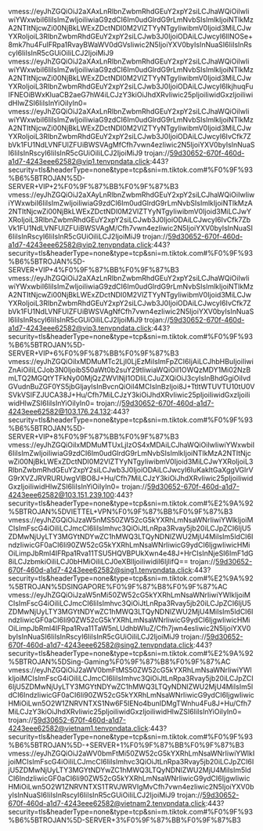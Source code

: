 vmess://eyJhZGQiOiJ2aXAxLnRlbnZwbmRhdGEuY2xpY2siLCJhaWQiOiIwIiwiYWxwbiI6IiIsImZwIjoiIiwiaG9zdCI6Im0udGlrdG9rLmNvbSIsImlkIjoiNTlkMzA2NTItNjcwZi00NjBkLWExZDctNDI0M2VlZTYyNTgyIiwibmV0Ijoid3MiLCJwYXRoIjoiL3RlbnZwbmRhdGEuY2xpY2siLCJwb3J0IjoiODAiLCJwcyI6IlNOSe+8mk7hu4FuIFRpa1RvayBWaWV0dGVsIiwic2N5IjoiYXV0byIsInNuaSI6IiIsInRscyI6IiIsInR5cGUiOiIiLCJ2IjoiMiJ9
vmess://eyJhZGQiOiJ2aXAxLnRlbnZwbmRhdGEuY2xpY2siLCJhaWQiOiIwIiwiYWxwbiI6IiIsImZwIjoiIiwiaG9zdCI6Im0udGlrdG9rLmNvbSIsImlkIjoiNTlkMzA2NTItNjcwZi00NjBkLWExZDctNDI0M2VlZTYyNTgyIiwibmV0Ijoid3MiLCJwYXRoIjoiL3RlbnZwbmRhdGEuY2xpY2siLCJwb3J0IjoiODAiLCJwcyI6IkjhuqFuIFNEOiBWxKluaCB2aeG7hW4iLCJzY3kiOiJhdXRvIiwic25pIjoiIiwidGxzIjoiIiwidHlwZSI6IiIsInYiOiIyIn0=
vmess://eyJhZGQiOiJ2aXAxLnRlbnZwbmRhdGEuY2xpY2siLCJhaWQiOiIwIiwiYWxwbiI6IiIsImZwIjoiIiwiaG9zdCI6Im0udGlrdG9rLmNvbSIsImlkIjoiNTlkMzA2NTItNjcwZi00NjBkLWExZDctNDI0M2VlZTYyNTgyIiwibmV0Ijoid3MiLCJwYXRoIjoiL3RlbnZwbmRhdGEuY2xpY2siLCJwb3J0IjoiODAiLCJwcyI6IvCfk7ZbVk1FU1NdLVNFUlZFUiBWSVAgMfCfh7vwn4ezIiwic2N5IjoiYXV0byIsInNuaSI6IiIsInRscyI6IiIsInR5cGUiOiIiLCJ2IjoiMiJ9
trojan://59d30652-670f-460d-a1d7-4243eee62582@vip1.tenvpndata.click:443?security=tls&headerType=none&type=tcp&sni=m.tiktok.com#%F0%9F%93%B6%5BTROJAN%5D-SERVER+VIP+2%F0%9F%87%BB%F0%9F%87%B3
vmess://eyJhZGQiOiJ2aXAyLnRlbnZwbmRhdGEuY2xpY2siLCJhaWQiOiIwIiwiYWxwbiI6IiIsImZwIjoiIiwiaG9zdCI6Im0udGlrdG9rLmNvbSIsImlkIjoiNTlkMzA2NTItNjcwZi00NjBkLWExZDctNDI0M2VlZTYyNTgyIiwibmV0Ijoid3MiLCJwYXRoIjoiL3RlbnZwbmRhdGEuY2xpY2siLCJwb3J0IjoiODAiLCJwcyI6IvCfk7ZbVk1FU1NdLVNFUlZFUiBWSVAgM/Cfh7vwn4ezIiwic2N5IjoiYXV0byIsInNuaSI6IiIsInRscyI6IiIsInR5cGUiOiIiLCJ2IjoiMiJ9
trojan://59d30652-670f-460d-a1d7-4243eee62582@vip2.tenvpndata.click:443?security=tls&headerType=none&type=tcp&sni=m.tiktok.com#%F0%9F%93%B6%5BTROJAN%5D-SERVER+VIP+4%F0%9F%87%BB%F0%9F%87%B3
vmess://eyJhZGQiOiJ2aXAzLnRlbnZwbmRhdGEuY2xpY2siLCJhaWQiOiIwIiwiYWxwbiI6IiIsImZwIjoiIiwiaG9zdCI6Im0udGlrdG9rLmNvbSIsImlkIjoiNTlkMzA2NTItNjcwZi00NjBkLWExZDctNDI0M2VlZTYyNTgyIiwibmV0Ijoid3MiLCJwYXRoIjoiL3RlbnZwbmRhdGEuY2xpY2siLCJwb3J0IjoiODAiLCJwcyI6IvCfk7ZbVk1FU1NdLVNFUlZFUiBWSVAgNfCfh7vwn4ezIiwic2N5IjoiYXV0byIsInNuaSI6IiIsInRscyI6IiIsInR5cGUiOiIiLCJ2IjoiMiJ9
trojan://59d30652-670f-460d-a1d7-4243eee62582@vip3.tenvpndata.click:443?security=tls&headerType=none&type=tcp&sni=m.tiktok.com#%F0%9F%93%B6%5BTROJAN%5D-SERVER+VIP+6%F0%9F%87%BB%F0%9F%87%B3
vmess://eyJhZGQiOiIxMDMuMTc2LjI0LjEzMiIsImFpZCI6IjAiLCJhbHBuIjoiIiwiZnAiOiIiLCJob3N0IjoibS50aWt0b2suY29tIiwiaWQiOiI1OWQzMDY1Mi02NzBmLTQ2MGQtYTFkNy00MjQzZWVlNjI1ODIiLCJuZXQiOiJ3cyIsInBhdGgiOiIvdGVudnBuZGF0YS5jbGljayIsInBvcnQiOiI4MCIsInBzIjoi8J+TtltWTUVTU10tU0VSVkVSIFZJUCA38J+Hu/Cfh7MiLCJzY3kiOiJhdXRvIiwic25pIjoiIiwidGxzIjoiIiwidHlwZSI6IiIsInYiOiIyIn0=
trojan://59d30652-670f-460d-a1d7-4243eee62582@103.176.24.132:443?security=tls&headerType=none&type=tcp&sni=m.tiktok.com#%F0%9F%93%B6%5BTROJAN%5D-SERVER+VIP+8%F0%9F%87%BB%F0%9F%87%B3
vmess://eyJhZGQiOiIxMDMuMTUxLjIzOS4xMDAiLCJhaWQiOiIwIiwiYWxwbiI6IiIsImZwIjoiIiwiaG9zdCI6Im0udGlrdG9rLmNvbSIsImlkIjoiNTlkMzA2NTItNjcwZi00NjBkLWExZDctNDI0M2VlZTYyNTgyIiwibmV0Ijoid3MiLCJwYXRoIjoiL3RlbnZwbmRhdGEuY2xpY2siLCJwb3J0IjoiODAiLCJwcyI6IuKakltGaXggVGlrVG9rXVZJRVRURUwgVlBO8J+Hu/Cfh7MiLCJzY3kiOiJhdXRvIiwic25pIjoiIiwidGxzIjoiIiwidHlwZSI6IiIsInYiOiIyIn0=
trojan://59d30652-670f-460d-a1d7-4243eee62582@103.151.239.100:443?security=tls&headerType=none&type=tcp&sni=m.tiktok.com#%E2%9A%92%5BTROJAN%5DVIETTEL+VPN%F0%9F%87%BB%F0%9F%87%B3
vmess://eyJhZGQiOiJzaW5nMS50ZW52cG5kYXRhLmNsaWNrIiwiYWlkIjoiMCIsImFscG4iOiIiLCJmcCI6IiIsImhvc3QiOiJtLnRpa3Rvay5jb20iLCJpZCI6IjU5ZDMwNjUyLTY3MGYtNDYwZC1hMWQ3LTQyNDNlZWU2MjU4MiIsIm5ldCI6IndzIiwicGF0aCI6Ii90ZW52cG5kYXRhLmNsaWNrIiwicG9ydCI6IjgwIiwicHMiOiLimpJbRml4IFRpa1Rva11TSU5HQVBPUkXwn4e48J+HrCIsInNjeSI6ImF1dG8iLCJzbmkiOiIiLCJ0bHMiOiIiLCJ0eXBlIjoiIiwidiI6IjIifQ==
trojan://59d30652-670f-460d-a1d7-4243eee62582@sing1.tenvpndata.click:443?security=tls&headerType=none&type=tcp&sni=m.tiktok.com#%E2%9A%92%5BTROJAN%5DSINGAPORE%F0%9F%87%B8%F0%9F%87%AC
vmess://eyJhZGQiOiJzaW5nMi50ZW52cG5kYXRhLmNsaWNrIiwiYWlkIjoiMCIsImFscG4iOiIiLCJmcCI6IiIsImhvc3QiOiJtLnRpa3Rvay5jb20iLCJpZCI6IjU5ZDMwNjUyLTY3MGYtNDYwZC1hMWQ3LTQyNDNlZWU2MjU4MiIsIm5ldCI6IndzIiwicGF0aCI6Ii90ZW52cG5kYXRhLmNsaWNrIiwicG9ydCI6IjgwIiwicHMiOiLimpJbRml4IFRpa1Rva11TaW5nLUdhbWluZ/Cfh7jwn4esIiwic2N5IjoiYXV0byIsInNuaSI6IiIsInRscyI6IiIsInR5cGUiOiIiLCJ2IjoiMiJ9
trojan://59d30652-670f-460d-a1d7-4243eee62582@sing2.tenvpndata.click:443?security=tls&headerType=none&type=tcp&sni=m.tiktok.com#%E2%9A%92%5BTROJAN%5DSing-Gaming%F0%9F%87%B8%F0%9F%87%AC
vmess://eyJhZGQiOiJ2aWV0bmFtMS50ZW52cG5kYXRhLmNsaWNrIiwiYWlkIjoiMCIsImFscG4iOiIiLCJmcCI6IiIsImhvc3QiOiJtLnRpa3Rvay5jb20iLCJpZCI6IjU5ZDMwNjUyLTY3MGYtNDYwZC1hMWQ3LTQyNDNlZWU2MjU4MiIsIm5ldCI6IndzIiwicGF0aCI6Ii90ZW52cG5kYXRhLmNsaWNrIiwicG9ydCI6IjgwIiwicHMiOiLwn5O2W1ZNRVNTXS1Nw6F5IENo4bunIDMgTWnhu4Fu8J+Hu/Cfh7MiLCJzY3kiOiJhdXRvIiwic25pIjoiIiwidGxzIjoiIiwidHlwZSI6IiIsInYiOiIyIn0=
trojan://59d30652-670f-460d-a1d7-4243eee62582@vietnam1.tenvpndata.click:443?security=tls&headerType=none&type=tcp&sni=m.tiktok.com#%F0%9F%93%B6%5BTROJAN%5D-+SERVER+1%F0%9F%87%BB%F0%9F%87%B3
vmess://eyJhZGQiOiJ2aWV0bmFtMi50ZW52cG5kYXRhLmNsaWNrIiwiYWlkIjoiMCIsImFscG4iOiIiLCJmcCI6IiIsImhvc3QiOiJtLnRpa3Rvay5jb20iLCJpZCI6IjU5ZDMwNjUyLTY3MGYtNDYwZC1hMWQ3LTQyNDNlZWU2MjU4MiIsIm5ldCI6IndzIiwicGF0aCI6Ii90ZW52cG5kYXRhLmNsaWNrIiwicG9ydCI6IjgwIiwicHMiOiLwn5O2W1ZNRVNTXS1TRVJWRVIgMvCfh7vwn4ezIiwic2N5IjoiYXV0byIsInNuaSI6IiIsInRscyI6IiIsInR5cGUiOiIiLCJ2IjoiMiJ9
trojan://59d30652-670f-460d-a1d7-4243eee62582@vietnam2.tenvpndata.click:443?security=tls&headerType=none&type=tcp&sni=m.tiktok.com#%F0%9F%93%B6%5BTROJAN%5D-SERVER+3%F0%9F%87%BB%F0%9F%87%B3
